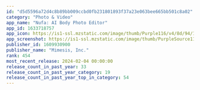 ```yaml
---
id: "d5d5596a72d4c8b89bb009ccbd0fb231801893f37a23e063bee665bb501c8a02"
category: "Photo & Video"
app_name: "Nufa: AI Body Photo Editor"
app_id: 1633718757
app_icon: https://is1-ssl.mzstatic.com/image/thumb/Purple116/v4/8d/94/14/8d941410-923e-8f4f-4075-a2cff0150b71/AppIconDefault-0-1x_U007ephone-0-0-85-220-0.png/1024x1024bb.png
app_screenshot: https://is1-ssl.mzstatic.com/image/thumb/PurpleSource116/v4/fc/cb/37/fccb3707-9733-e2e1-f058-57cda6cd1e84/fbbe617f-c709-4266-ad3c-2016b93cac0b_1EN6.5.jpg/1242x2688bb.png
publisher_id: 1609930900
publisher_name: "Mimesis, Inc."
rank: 454
most_recent_release: 2024-02-04 00:00:00
release_count_in_past_year: 33
release_count_in_past_year_category: 19
release_count_in_past_year_top_in_category: 54
---
```


